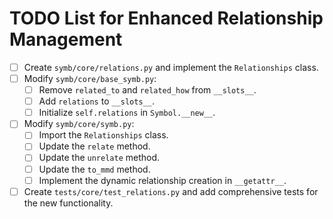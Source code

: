 # TODO List for Enhanced Relationship Management

- [ ] Create `symb/core/relations.py` and implement the `Relationships` class.
- [ ] Modify `symb/core/base_symb.py`:
    - [ ] Remove `related_to` and `related_how` from `__slots__`.
    - [ ] Add `relations` to `__slots__`.
    - [ ] Initialize `self.relations` in `Symbol.__new__`.
- [ ] Modify `symb/core/symb.py`:
    - [ ] Import the `Relationships` class.
    - [ ] Update the `relate` method.
    - [ ] Update the `unrelate` method.
    - [ ] Update the `to_mmd` method.
    - [ ] Implement the dynamic relationship creation in `__getattr__`.
- [ ] Create `tests/core/test_relations.py` and add comprehensive tests for the new functionality.
